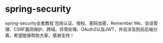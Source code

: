 # spring-security
spring-security全套教程
包括认证、授权、密码加密、Remember Me、会话管理、CSRF漏洞保护、跨域、异常处理、OAuth2以及JWT，并且涉及到前后端分离，希望能够帮助大家，感谢支持！
